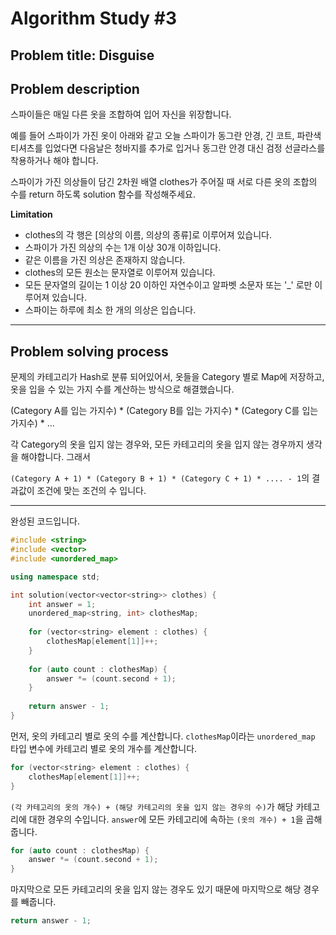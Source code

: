 # Algorithm Study #3

## Problem title: **Disguise**

## Problem description
스파이들은 매일 다른 옷을 조합하여 입어 자신을 위장합니다.

예를 들어 스파이가 가진 옷이 아래와 같고 오늘 스파이가 동그란 안경, 긴 코트, 파란색 티셔츠를 입었다면 다음날은 청바지를 추가로 입거나 동그란 안경 대신 검정 선글라스를 착용하거나 해야 합니다.

스파이가 가진 의상들이 담긴 2차원 배열 clothes가 주어질 때 서로 다른 옷의 조합의 수를 return 하도록 solution 함수를 작성해주세요.

**Limitation**  
- clothes의 각 행은 [의상의 이름, 의상의 종류]로 이루어져 있습니다.
- 스파이가 가진 의상의 수는 1개 이상 30개 이하입니다.
- 같은 이름을 가진 의상은 존재하지 않습니다.
- clothes의 모든 원소는 문자열로 이루어져 있습니다.
- 모든 문자열의 길이는 1 이상 20 이하인 자연수이고 알파벳 소문자 또는 '_' 로만 이루어져 있습니다.
- 스파이는 하루에 최소 한 개의 의상은 입습니다.

***

## Problem solving process

문제의 카테고리가 Hash로 분류 되어있어서, 옷들을 Category 별로 Map에 저장하고, 옷을 입을 수 있는 가지 수를 계산하는 방식으로 해결했습니다.

(Category A를 입는 가지수) * (Category B를 입는 가지수) * (Category C를 입는 가지수) * ...

각 Category의 옷을 입지 않는 경우와, 모든 카테고리의 옷을 입지 않는 경우까지 생각을 해야합니다. 그래서

```(Category A + 1) * (Category B + 1) * (Category C + 1) * .... - 1```의 결과값이 조건에 맞는 조건의 수 입니다.

***

완성된 코드입니다.

``` cpp
#include <string>
#include <vector>
#include <unordered_map>

using namespace std;

int solution(vector<vector<string>> clothes) {
    int answer = 1;
    unordered_map<string, int> clothesMap;
    
    for (vector<string> element : clothes) {
        clothesMap[element[1]]++;
    }
    
    for (auto count : clothesMap) {
        answer *= (count.second + 1);
    }
    
    return answer - 1;
}
```

먼저, 옷의 카테고리 별로 옷의 수를 계산합니다. ```clothesMap```이라는 ```unordered_map``` 타입 변수에 카테고리 별로 옷의 개수를 계산합니다.

``` cpp
for (vector<string> element : clothes) {
    clothesMap[element[1]]++;
}
```

```(각 카테고리의 옷의 개수) + (해당 카테고리의 옷을 입지 않는 경우의 수)```가 해당 카테고리에 대한 경우의 수입니다. ```answer```에 모든 카테고리에 속하는 ```(옷의 개수) + 1```을 곱해줍니다.

``` cpp
for (auto count : clothesMap) {
    answer *= (count.second + 1);
}
```

마지막으로 모든 카테고리의 옷을 입지 않는 경우도 있기 때문에 마지막으로 해당 경우를 빼줍니다.

``` cpp
return answer - 1;
```